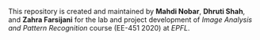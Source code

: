 This repository is created and maintained by __Mahdi Nobar__, __Dhruti Shah__, and __Zahra Farsijani__ for the lab and project development of _Image Analysis and Pattern Recognition_ course (EE-451 2020) at _EPFL_.
